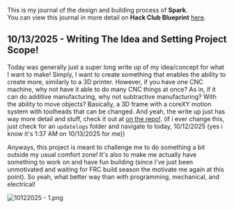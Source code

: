 <!--
  ===================    !!READ THIS NOTICE!!   ====================
  DO NOT edit this file manually. Your changes WILL BE OVERWRITTEN!
  This journal is auto generated and updated by Hack Club Blueprint.
  To edit this file, please edit your journal entries on Blueprint.
  ==================================================================
-->

This is my journal of the design and building process of **Spark**.  
You can view this journal in more detail on **Hack Club Blueprint** [here](https://blueprint.hackclub.com/projects/461).


## 10/13/2025 - Writing The Idea and Setting Project Scope!  

Today was generally just a super long write up of my idea/concept for what I want to make! Simply, I want to create something that enables the ability to create more, similarly to a 3D printer. However, if you have one CNC machine, why not have it able to do many CNC things at once? As in, if it can do additive manufacturing, why not subtractive manufacturing? With the ability to move objects? Basically, a 3D frame with a coreXY motion system with toolheads that can be changed. And yeah, the write up just has way more detail and stuff, check it out at [on the repo!](https://github.com/HenryLi-0/spark/blob/main/updatelogs/logs202510/10122025.md). (if i ever change this, just check for an `updatelogs` folder and navigate to today, 10/12/2025 (yes i know it's 1:37 AM on 10/13/2025 for me))

Anyways, this project is meant to challenge me to do something a bit outside my usual comfort zone! It's also to make me actually have something to work on and have fun building (since I've just been unmotivated and waiting for FRC build season the motivate me again at this point). So yeah, what better way than with programming, mechanical, and electrical!

![10122025 - 1.png](https://blueprint.hackclub.com/user-attachments/blobs/proxy/eyJfcmFpbHMiOnsiZGF0YSI6MTk0NiwicHVyIjoiYmxvYl9pZCJ9fQ==--766c916e5f20ff70c5067f251bf11021a90d1c2c/10122025%20-%201.png)
  

